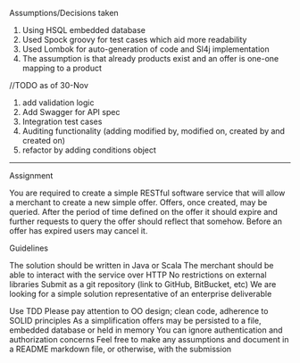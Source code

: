 Assumptions/Decisions taken

1. Using HSQL embedded database
2. Used Spock groovy for test cases which aid more readability
3. Used Lombok for auto-generation of code and Sl4j implementation
4. The assumption is that already products exist and an offer is one-one mapping to a product


//TODO as of 30-Nov
1. add validation logic
2. Add Swagger for API spec
3. Integration test cases
4. Auditing functionality (adding modified by, modified on, created by and created on)
6. refactor by adding conditions object




---------------------------------------------------------------------------------------------------------------------------------
Assignment

You are required to create a simple RESTful software service that will allow a merchant to create a new simple offer.
Offers, once created, may be queried.
After the period of time defined on the offer it should expire and further requests to query the offer should reflect that somehow.
Before an offer has expired users may cancel it.

Guidelines

The solution should be written in Java or Scala
The merchant should be able to interact with the service over HTTP
No restrictions on external libraries
Submit as a git repository (link to GitHub, BitBucket, etc)
We are looking for a simple solution representative of an enterprise deliverable

Use TDD
Please pay attention to OO design; clean code, adherence to SOLID principles
As a simplification offers may be persisted to a file, embedded database or held in memory
You can ignore authentication and authorization concerns
Feel free to make any assumptions and document in a README markdown file, or otherwise, with the submission

